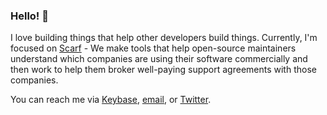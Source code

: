 ### Hello! 👋

I love building things that help other developers build things. Currently, I'm focused on [Scarf](https://scarf.sh) - We make tools that help open-source maintainers understand which companies are using their software commercially and then work to help them broker well-paying support agreements with those companies. 

You can reach me via [Keybase](https://keybase.io/aviaviavi), [email](mailto:mail@avi.press), or [Twitter](twitter.com/avi_press).
